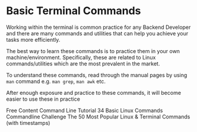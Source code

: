 # Basic Terminal Commands

Working within the terminal is common practice for any Backend Developer and there are many commands and utilities that can help you achieve your tasks more efficiently.

The best way to learn these commands is to practice them in your own machine/environment. Specifically, these are related to Linux commands/utilities which are the most prevalent in the market.

To understand these commands, read through the manual pages by using `man` command e.g. `man grep`, `man awk` etc.

After enough exposure and practice to these commands, it will become easier to use these in practice

<ResourceGroupTitle>Free Content</ResourceGroupTitle>
<BadgeLink badgeText='Course' colorScheme='green' href='https://www.learnenough.com/command-line-tutorial'>Command Line Tutorial</BadgeLink>
<BadgeLink colorScheme='yellow' badgeText='Read' href='https://www.hostinger.com/tutorials/linux-commands'>34 Basic Linux Commands</BadgeLink>
<BadgeLink colorScheme='purple' badgeText='Challenge' href='https://cmdchallenge.com/'>Commandline Challenge</BadgeLink>
<BadgeLink badgeText='Watch' href='https://www.youtube.com/watch?v=ZtqBQ68cfJc'>The 50 Most Popular Linux & Terminal Commands (with timestamps)</BadgeLink>

